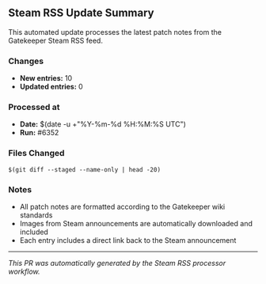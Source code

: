 ## Steam RSS Update Summary

This automated update processes the latest patch notes from the Gatekeeper Steam RSS feed.

### Changes
- **New entries:** 10
- **Updated entries:** 0

### Processed at
- **Date:** $(date -u +"%Y-%m-%d %H:%M:%S UTC")
- **Run:** #6352

### Files Changed
```
$(git diff --staged --name-only | head -20)
```

### Notes
- All patch notes are formatted according to the Gatekeeper wiki standards
- Images from Steam announcements are automatically downloaded and included
- Each entry includes a direct link back to the Steam announcement

---
*This PR was automatically generated by the Steam RSS processor workflow.*
